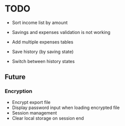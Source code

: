 # TODO

- Sort income list by amount

- Savings and expenses validation is not working
- Add multiple expenses tables
- Save history (by saving state)
- Switch between history states

## Future

### Encryption
- Encrypt export file
- Display password input when loading encrypted file
- Session management
- Clear local storage on session end